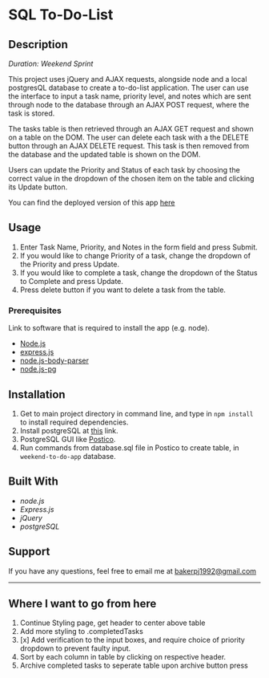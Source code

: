 # SQL To-Do-List
## Description
_Duration: Weekend Sprint_

This project uses jQuery and AJAX requests, alongside node and a local postgresQL database to create a to-do-list application. The user can use the interface to input a task name, priority level, and notes which are sent through node to the database through an AJAX POST request, where the task is stored.

The tasks table is then retrieved through an AJAX GET request and shown on a table on the DOM. The user can delete each task with a the DELETE button through an AJAX DELETE request. This task is then removed from the database and the updated table is shown on the DOM.

Users can update the Priority and Status of each task by choosing the correct value in the dropdown of the chosen item on the table and clicking its Update button. 

You can find the deployed version of this app [here](https://my-sql-to-do-app.herokuapp.com/)

## Usage

1. Enter Task Name, Priority, and Notes in the form field and press Submit.
2. If you would like to change Priority of a task, change the dropdown of the Priority and press Update.
3. If you would like to complete a task, change the dropdown of the Status to Complete and press Update.
4. Press delete button if you want to delete a task from the table. 

### Prerequisites

Link to software that is required to install the app (e.g. node).

- [Node.js](https://nodejs.org/en/)
- [express.js](https://expressjs.com/)
- [node.js-body-parser](https://github.com/expressjs/body-parser)
- [node.js-pg](https://www.npmjs.com/package/pg)

## Installation

1. Get to main project directory in command line, and type in `npm install` to install required dependencies.
2. Install postgreSQL at [this](https://www.postgresql.org/download/) link.
3. PostgreSQL GUI like [Postico](https://eggerapps.at/postico/).
4. Run commands from database.sql file in Postico to create table, in `weekend-to-do-app` database.


## Built With
- _node.js_
- _Express.js_
- _jQuery_ 
- _postgreSQL_

## Support

If you have any questions, feel free to email me at bakerpj1992@gmail.com

---

## Where I want to go from here

1. Continue Styling page, get header to center above table
2. Add more styling to .completedTasks
3. [x] Add verification to the input boxes, and require choice of priority dropdown to prevent faulty input.
4. Sort by each column in table by clicking on respective header.
5. Archive completed tasks to seperate table upon archive button press
